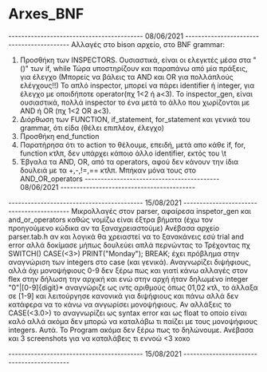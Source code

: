 # Arxes_BNF
------------------------------------------ 08/06/2021 ------------------------------------------
Αλλαγές στο bison αρχείο, στο BNF grammar:
  1) Προσθήκη των INSPECTORS. Ουσιαστικά, είναι οι ελεγκτές μέσα στα "()" των if, while
     Τώρα υποστηρίζουν και παραπάνω από μία πράξεις, για έλεγχο (Μπορείς να βάλεις τα AND και OR για πολλάπλούς ελέγχους!!)
     Το απλό inspector, μπορεί να πάρει identifier ή integer, για έλεγχο με οποιδήποτε operator(πχ 1<2 ή a<3). 
     Το inspector_gen, είναι ουσιαστικά, πολλά inspector το ένα μετά το άλλο που χωρίζονται με AND ή OR (πχ 1<2 OR a<3).
  2) Διόρθωση των FUNCTION, if_statement, for_statement και γενικά του grammar, ότι είδα (θέλει επιπλέον, έλεγχο)
  3) Προσθήκη end_function
  4) Παρατήρησα ότι το action το θέλουμε, επειδή, μετά απο κάθε if, for, function κτλπ, δεν υπάρχει κάποιο άλλο identifier, εκτός του \t
  5) Έβγαλα τα AND, OR, από τα operators, αφού δεν κάνουν την ίδια δουλειά με τα +,-,!=,== κτλπ. Μπήκαν μόνα τους στο AND_OR_operators
------------------------------------------ 08/06/2021 ------------------------------------------

------------------------------------------ 15/08/2021 ------------------------------------------
Μικρολλαγές στον parser, αφαίρεσα inspetor_gen και and_or_operators καθώς νομίζω είναι έξτρα βήματα (έχω τον προηγούμενο κώδικα αν τα ξαναχρειαστούμε)
Ανέβασα αρχείο parser.tab.h αν και λογικά θα χρειαστεί να το ξανακάνεις εσύ trial and error αλλά δοκίμασε μήπως δουλεύει απλά περνώντας το
Τρέχοντας πχ 
SWITCH(<day>)
    CASE(<3>)
        PRINT("Monday");
        BREAK;
  έχει πρόβλημα στην αναγνώριση των integers στο case (και γενικά). Αναγνωρίζει διψήφιους, αλλά όχι μονοψήφιους 0-9 δεν ξέρω πως και γιατί κάνω αλλαγές στον flex στην δήλωση
  την αρχική και ενώ στην αρχή ήταν δηλωμένο integer  "0"|[0-9]{digit}* αναγνώριζε ως ιντς αριθμούς όπως 01,02 κτλ, το άλλαξα σε [1-9] και λειτούργησε κανονικά
  για διψήφιους και πάνω αλλά δεν κατάφερα να το κάνω να ανγωρίσει μονοψήφιους. Αν αλλάξεις το CASE(<3.0>) το αναγνωρίζει ως syntax error και ως float το οποίο
  είναι καλό αλλά ακόμα δεν μπορώ να καταλάβω  τι παίζει με τους μονοψήφιους integers. Αυτά. Το Program ακόμα δεν ξέρω πως το δηλώνουμε.
  Ανέβασα και 3 screenshots για να καταλάβεις τι εννοώ <3 xoxo
  
------------------------------------------ 15/08/2021 ------------------------------------------
